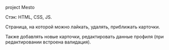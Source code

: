 project Mesto

Стэк: HTML, CSS, JS.

Страница, на которой можно лайкать, удалять, приближать карточки.

Также добавлять новые карточки, редактировать данные профиля (при редактировании встроена валидация). 
